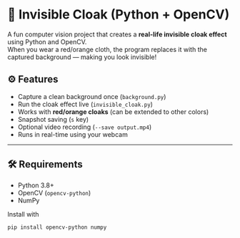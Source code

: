 # 🧥 Invisible Cloak (Python + OpenCV)

A fun computer vision project that creates a **real-life invisible cloak effect** using Python and OpenCV.  
When you wear a red/orange cloth, the program replaces it with the captured background — making you look invisible!



## ⚙️ Features
- Capture a clean background once (`background.py`)
- Run the cloak effect live (`invisible_cloak.py`)
- Works with **red/orange cloaks** (can be extended to other colors)
- Snapshot saving (`s` key)
- Optional video recording (`--save output.mp4`)
- Runs in real-time using your webcam

---

## 🛠️ Requirements
- Python 3.8+
- OpenCV (`opencv-python`)
- NumPy

Install with
```bash
pip install opencv-python numpy
